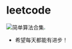 # leetcode

![简单算法合集](D:\下载\图片\猫与钢琴.jpg)<img src="https://github.com/shli33/algorithm/blob/master/images/猫与钢琴.jpg" style="zoom:25%;" />

- 希望每天都能有进步！

